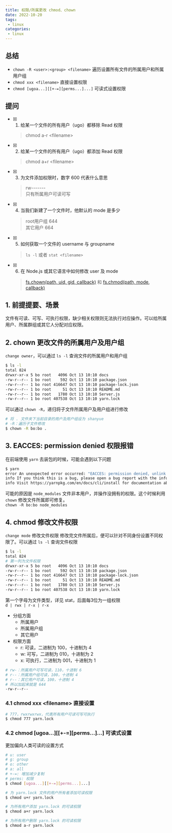 ```yaml
---
title: 权限/所属更改 chmod、chown
date: 2022-10-20
tags:
 - linux
categories: 
 - linux
---
```



## 总结
-  `chown -R <user>:<group> <filename>` 遍历设置所有文件的所属用户和所属用户组
-  `chmod xxx <filename>`  直接设置权限
-  `chmod [ugoa...][[+-=][perms...]...]` 可读式设置权限





## 提问
- [x] 1. 给某一个文件的所有用户（ugo）都移除 Read 权限
    > chmod a-r \<filename\>
- [x] 2. 给某一个文件的所有用户（ugo）都添加 Read 权限
    > chmod a+r \<filename\>
- [x] 3. 为文件添加权限时，数字 600 代表什么意思
    > rw-------     
    只有所属用户可读可写
- [x] 4. 当我们新建了一个文件时，他默认的 mode 是多少
    > root用户组 644     
    其它用户 664 
- [x] 5. 如何获取一个文件的 username 与 groupname
    > `ls -l` 或者 `stat <filename>`
- [x] 6. 在 Node.js 或其它语言中如何修改 user 及 mode
    > [fs.chown(path, uid, gid, callback)](https://nodejs.org/api/fs.html#fschownpath-uid-gid-callback) 和 [fs.chmod(path, mode, callback)](https://nodejs.org/api/fs.html#fschmodpath-mode-callback)







## 1. 前提提要、场景
文件有可读、可写、可执行权限，缺少相关权限则无法执行对应操作。可以给所属用户、所属群组或其它人分配对应权限。



## 2. chown 更改文件的所属用户及用户组
`change owner`，可以通过 `ls -l` 查询文件的所属用户和用户组
```sh
$ ls -l
total 824
drwxr-xr-x 5 bo root   4096 Oct 13 10:10 docs
-rw-r--r-- 1 bo root    592 Oct 13 10:10 package.json
-rw-r--r-- 1 bo root 416647 Oct 13 10:10 package-lock.json
-rw-r--r-- 1 bo root     51 Oct 13 10:10 README.md
-rw-r--r-- 1 bo root   1780 Oct 13 10:10 Server.js
-rw-r--r-- 1 bo root 407538 Oct 13 10:10 yarn.lock
```

可以通过 `chown -R`，递归将子文件所属用户及用户组进行修改
```sh
# 将 . 文件夹下当前目录的用户及用户组设为 shanyue
# -R：遍历子文件修改
$ chown -R bo:bo .
```



## 3. EACCES: permission denied 权限报错
在前端使用 `yarn` 去装包的时候，可能会遇到以下问题
```sh
$ yarn
error An unexpected error occurred: "EACCES: permission denied, unlink '/home/train/Documents/react/node_modules/@babel/cli/node_modules/commander/CHANGELOG.md'".
info If you think this is a bug, please open a bug report with the information provided in "/home/train/Documents/react/packages/react/yarn-error.log".
info Visit https://yarnpkg.com/en/docs/cli/install for documentation about this command.
```
可能的原因是 `node_modules` 文件非本用户，并操作没拥有的权限。这个时候利用 `chown` 修改文件所属即可修复。    
`chown -R bo:bo node_modules`



## 4. chmod 修改文件权限
`change mode` 修改文件权限
修改完文件所属后，便可以针对不同身份设置不同权限了。可以通过 `ls -l` 查询文件权限
```sh
$ ls -l
total 824
# 第一列为文件权限
drwxr-xr-x 5 bo root   4096 Oct 13 10:10 docs
-rw-r--r-- 1 bo root    592 Oct 13 10:10 package.json
-rw-r--r-- 1 bo root 416647 Oct 13 10:10 package-lock.json
-rw-r--r-- 1 bo root     51 Oct 13 10:10 README.md
-rw-r--r-- 1 bo root   1780 Oct 13 10:10 Server.js
-rw-r--r-- 1 bo root 407538 Oct 13 10:10 yarn.lock
```
第一个字母为文件类型，详见 stat，后面每3位为一组权限       
`d | rwx | r-x | r-x`     
- 分组方面
  - 所属用户 
  - 所属用户组 
  - 其它用户      
- 权限方面
  - r: 可读，二进制为 100，十进制为 4
  - w: 可写，二进制为 010，十进制为 2
  - x: 可执行，二进制为 001，十进制为 1

```sh
# rw-：所属用户可写可读，110，十进制 6
# r--：所属用户组可读，100，十进制 4
# r--：其它用户可读，100，十进制 4
# 所以加起来就是 644
-rw-r--r--
```



### 4.1 chmod xxx \<filename\> 直接设置
```sh
# 777，rwxrwxrwx，代表所有用户可读可写可执行
$ chmod 777 yarn.lock
```




### 4.2 chmod [ugoa...][[+-=][perms...]...] 可读式设置
更加偏向人类可读的设置方式
```sh
# u: user
# g: group
# o: other
# a: all
# +-=: 增加减少复制
# perms: 权限
$ chmod [ugoa...][[+-=][perms...]...]

# 为 yarn.lock 文件的用户所有者添加可读权限
$ chmod u+r yarn.lock

# 为所有用户添加 yarn.lock 的可读权限
$ chmod a+r yarn.lock

# 为所有用户删除 yarn.lock 的可读权限
$ chmod a-r yarn.lock
```




